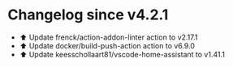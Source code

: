 # Changelog since v4.2.1
- ⬆️ Update frenck/action-addon-linter action to v2.17.1 
- ⬆️ Update docker/build-push-action action to v6.9.0 
- ⬆️ Update keesschollaart81/vscode-home-assistant to v1.41.1 
